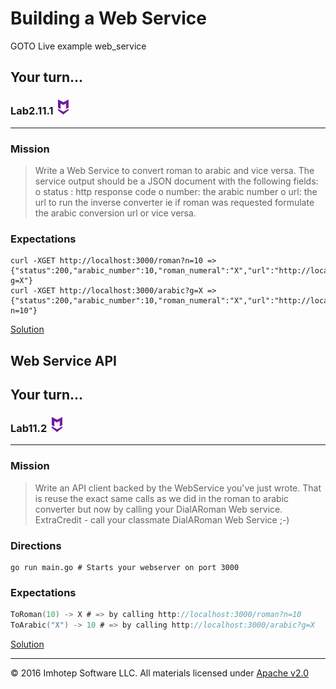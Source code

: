 # Building a Web Service

GOTO Live example web_service

## Your turn...

### Lab2.11.1 ![alt text](https://github.com/adam-p/markdown-here/raw/master/src/common/images/icon24.png "Lab2.11.1") 
---

### Mission

> Write a Web Service to convert roman to arabic and vice versa. 
> The service output should be a JSON document with the following fields:
> o status : http response code
> o number: the arabic number
> o url: the url to run the inverse converter 
ie if roman was requested formulate the arabic conversion url or vice versa.

### Expectations

```shell
curl -XGET http://localhost:3000/roman?n=10 => {"status":200,"arabic_number":10,"roman_numeral":"X","url":"http://localhost:8080/arabic?g=X"}
curl -XGET http://localhost:3000/arabic?g=X => {"status":200,"arabic_number":10,"roman_numeral":"X","url":"http://localhost:8080/roman?n=10"}
```

[Solution](https://github.com/derailed/imhotep/golabs/dialaromansvc)


## Web Service API

## Your turn...

### Lab11.2 ![alt text](https://github.com/adam-p/markdown-here/raw/master/src/common/images/icon24.png "Lab11.2") 
---

### Mission
> Write an API client backed by the WebService you've just wrote. That is reuse the exact same calls as we did in 
> the roman to arabic converter but now by calling your DialARoman Web service.
> ExtraCredit - call your classmate DialARoman Web Service ;-)

### Directions

```shell
go run main.go # Starts your webserver on port 3000
```

### Expectations

```go
ToRoman(10) -> X # => by calling http://localhost:3000/roman?n=10
ToArabic("X") -> 10 # => by calling http://localhost:3000/arabic?g=X
```

[Solution](https://github.com/derailed/imhotep/tree/master/golabs/dialaromanapi)

---
© 2016 Imhotep Software LLC. All materials licensed under [Apache v2.0](http://www.apache.org/licenses/LICENSE-2.0)
